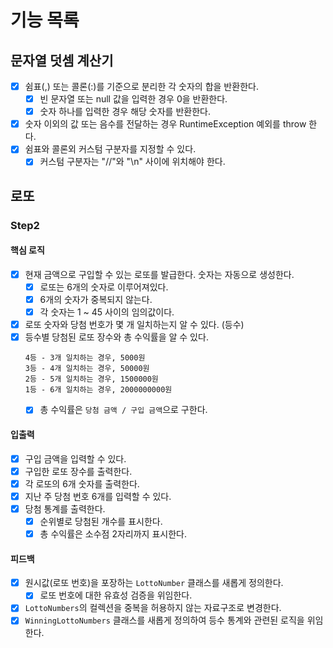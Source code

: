 # 기능 목록
## 문자열 덧셈 계산기
- [x] 쉼표(,) 또는 콜론(:)를 기준으로 분리한 각 숫자의 합을 반환한다.
  - [x] 빈 문자열 또는 null 값을 입력한 경우 0을 반환한다.
  - [x] 숫자 하나를 입력한 경우 해당 숫자를 반환한다.
- [x] 숫자 이외의 값 또는 음수를 전달하는 경우 RuntimeException 예외를 throw 한다.
- [x] 쉼표와 콜론외 커스텀 구분자를 지정할 수 있다.
  - [x] 커스텀 구분자는 "//"와 "\n" 사이에 위치해야 한다.

## 로또
### Step2
#### 핵심 로직
- [x] 현재 금액으로 구입할 수 있는 로또를 발급한다. 숫자는 자동으로 생성한다.
  - [x] 로또는 6개의 숫자로 이루어져있다.
  - [x] 6개의 숫자가 중복되지 않는다.
  - [x] 각 숫자는 1 ~ 45 사이의 임의값이다.
- [x] 로또 숫자와 당첨 번호가 몇 개 일치하는지 알 수 있다. (등수)
- [x] 등수별 당첨된 로또 장수와 총 수익률을 알 수 있다.
  ```
  4등 - 3개 일치하는 경우, 5000원
  3등 - 4개 일치하는 경우, 50000원
  2등 - 5개 일치하는 경우, 1500000원
  1등 - 6개 일치하는 경우, 2000000000원
  ```
  - [x] 총 수익률은 `당첨 금액 / 구입 금액`으로 구한다.

#### 입출력
- [x] 구입 금액을 입력할 수 있다.
- [x] 구입한 로또 장수를 출력한다.
- [x] 각 로또의 6개 숫자를 출력한다.
- [x] 지난 주 당첨 번호 6개를 입력할 수 있다.
- [x] 당첨 통계를 출력한다.
  - [x] 순위별로 당첨된 개수를 표시한다.
  - [x] 총 수익률은 소수점 2자리까지 표시한다.

#### 피드백
- [x] 원시값(로또 번호)을 포장하는 `LottoNumber` 클래스를 새롭게 정의한다.
  - [x] 로또 번호에 대한 유효성 검증을 위임한다.
- [x] `LottoNumbers`의 컬렉션을 중복을 허용하지 않는 자료구조로 변경한다.
- [x] `WinningLottoNumbers` 클래스를 새롭게 정의하여 등수 통계와 관련된 로직을 위임한다.
